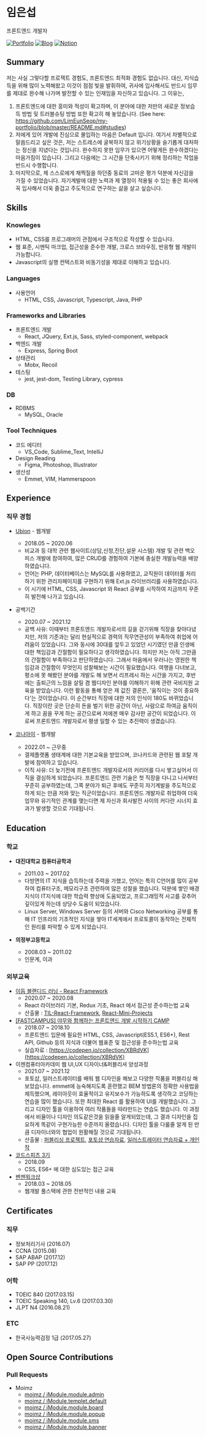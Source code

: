 # 임은섭

프론트엔드 개발자

<a href="https://github.com/limeunseop/my-portfolio">![Portfolio](https://img.shields.io/badge/Portfolio-github.com%2Flimeunseop%2Fmy--portfolio-03B054.svg)</a> <a href="mailto:dmstjq92@gmail.com">
<a href="https://velog.io/@seop">![Blog](https://img.shields.io/badge/blog-velog.io/@seop-303030.svg)</a>
<a href="https://limeunseop.notion.site/limeunseop/b56b7e9c10ef4616a76693e33b0bd1ee">![Notion](https://img.shields.io/badge/Notion-https%3A%2F%2Flimeunseop.notion.site%2Flimeunseop%2Fb56b7e9c10ef4616a76693e33b0bd1ee-%23fff)</a>

## Summary
  
저는 사실 그렇다할 프로젝트 경험도, 프론트엔드 최적화 경험도 없습니다. 대신, 지식습득을 위해 많이 노력해왔고 이것이 점점 빛을 발휘하여, 귀사에 입사해서도 반드시 임무를 제대로 완수해 나가며 발전할 수 있는 인재임을 자신하고 있습니다. 그 이유는,

1. 프론트엔드에 대한 흥미와 적성이 확고하며, 이 분야에 대한 저만의 새로운 정보습득 방법 및 트러블슈팅 방법 또한 확고히 해 놓았습니다. (See here: https://github.com/LimEunSeop/my-portfolio/blob/master/README.md#studies)
2. 저에게 있어 개발에 진심으로 몰입하는 마음은 Default 입니다. 여기서 차별적으로 말씀드리고 싶은 것은, 저는 스트레스에 굴복하지 않고 위기상황을 슬기롭게 대처하는 정신을 지녔다는 것입니다. 완수하지 못한 임무가 있으면 어떻게든 완수하겠다는 마음가짐이 있습니다. 그리고 다음에는 그 시간을 단축시키기 위해 정리하는 작업을 반드시 수행합니다.
3. 마지막으로, 제 스스로에게 채찍질을 하던중 동료의 고마운 평가 덕분에 자신감을 가질 수 있었습니다. 자기계발에 대한 노력과 제 열정이 적용될 수 있는 좋은 회사에 꼭 입사해서 더욱 즐겁고 주도적으로 연구하는 삶을 살고 싶습니다.

<!-- - HTML, CSS를 프로그래머의 관점에서 구조적으로 직접 작성할 수 있습니다.
- 웹 표준, 시멘틱 마크업, 접근성을 준수한 개발, 크로스 브라우징, 반응형 웹 개발이 가능합니다.
- Javascript의 실행 컨텍스트와 비동기성을 제대로 이해하고 있습니다.
- 팀원간 지식을 아낌없이 공유하는 것을 좋아합니다.
- [2건의 추천서](https://www.rocketpunch.com/@eunseoplim#references)가 있습니다. -->
  
## Skills
  
### Knowleges
- HTML, CSS를 프로그래머의 관점에서 구조적으로 작성할 수 있습니다.
- 웹 표준, 시멘틱 마크업, 접근성을 준수한 개발, 크로스 브라우징, 반응형 웹 개발이 가능합니다.
- Javascript의 실행 컨텍스트와 비동기성을 제대로 이해하고 있습니다.

### Languages

- 사용언어
  - HTML, CSS, Javascript, Typescript, Java, PHP

### Frameworks and Libraries

- 프론트엔드 개발
  - React, JQuery, Ext.js, Sass, styled-component, webpack
- 백엔드 개발
  - Express, Spring Boot
- 상태관리
  - Mobx, Recoil
- 테스팅
  - jest, jest-dom, Testing Library, cypress

### DB

- RDBMS
  - MySQL, Oracle

<!-- ### Cloud Services

- PaaS
  - Docker
- BaaS
  - Firebase -->

<!-- ### OS

- 사용환경
  - Mac_OS_X
- 서버
  - Linux, Windows_Server -->

### Tool Techniques

- 코드 에디터
  - VS_Code, Sublime_Text, IntelliJ
- Design Reading
  - Figma, Photoshop, Illustrator
- 생산성
  - Emmet, VIM, Hammerspoon

## Experience

### 직무 경험

- [Ubion](http://www.ubion.co.kr/ubion/) - 웹개발
  - 2018.05 ~ 2020.06
  - 비교과 등 대학 관련 웹사이트(상담,신청,진단,설문 시스템) 개발 및 관련 백오피스 개발에 참여하여, 많은 CRUD를 경험하여 기본에 충실한 개발능력을 배양하였습니다.
  - 언어는 PHP, 데이터베이스는 MySQL를 사용하였고, 교직원이 데이터를 처리하기 위한 관리자페이지를 구현하기 위해 Ext.js 라이브러리를 사용하였습니다.
  - 이 시기에 HTML, CSS, Javascript 와 React 공부를 시작하여 지금까지 꾸준히 발전해 나가고 있습니다.
  
- 공백기간
  - 2020.07 ~ 2021.12
  - 공백 사유: 이때부터 프론트엔드 개발자로서의 길을 걷기위해 직장을 찾아다녔지만, 저의 기준과는 달리 현실적으로 경력의 직무연관성이 부족하여 취업에 어려움이 있었습니다. 그와 동시에 30대를 앞두고 있었던 시기였던 만큼 인생에 대한 책임감과 간절함이 필요하다고 생각하였습니다. 하지만 저는 아직 그만큼의 간절함이 부족하다고 판단하였습니다. 그래서 마음에서 우러나는 영원한 책임감과 간절함이 무엇인지 성찰해보는 시간이 필요했습니다. 여행을 다녀보고, 평소에 못 해봤던 분야를 개발도 해 보면서 리프레시 하는 시간을 가지고, 후반에는 출퇴근의 느낌을 살릴 겸 웹디자인 분야를 이해하기 위해 관련 국비지원 교육을 받았습니다. 이런 활동을 통해 얻은 제 값진 결론은, '움직이는 것이 중요하다'는 것이었습니다. 이 순간부터 직장에 대한 저의 인식이 180도 바뀌었습니다. 직장이란 곳은 단순히 돈을 벌기 위한 공간이 아닌, 사람으로 하여금 움직이게 하고 꿈을 꾸게 하는 공간으로써 저에겐 매우 감사한 공간이 되었습니다. 이로써 프론트엔드 개발자로서 평생 일할 수 있는 추진력이 생겼습니다.

- [코나아이](https://konai.com/) - 웹개발
  - 2022.01 ~ 근무중
  - 결제플랫폼 생태계에 대한 기본교육을 받았으며, 코나카드와 관련된 웹 포탈 개발에 참여하고 있습니다.
  - 이직 사유: 더 늦기전에 프론트엔드 개발자로서의 커리어를 다시 쌓고싶어서 이직을 결심하게 되었습니다. 프론트엔드 관련 기술은 첫 직장을 다니고 나서부터 꾸준히 공부하였는데, 그쪽 분야가 퇴근 후에도 꾸준히 자기계발을 주도적으로 하게 되는 만큼 저와 맞는 직군이었습니다. 프론트엔드 개발자로 취업하여 더욱 업무와 유기적인 관계를 맺는다면 제 자신과 회사발전 사이의 커다란 시너지 효과가 발생할 것으로 기대됩니다.

<!-- ### 개인 프로젝트

- [React Mini Projects](https://github.com/LimEunSeop/React-Mini-Projects)

  - 2020.07 ~ 2020.08
  - React 로 제작한 간단한 메뉴, 뮤직플레이어, 채팅앱
  - React 와 관련하여 실무에서 사용할 수 있는 기술 및 지식을 학습하였습니다.
  - ![React](https://img.shields.io/badge/-React-63B5F4) ![ES6+](https://img.shields.io/badge/-ES6+-029A67) ![Redux](https://img.shields.io/badge/-Redux-E95AE1) ![styled-components](https://img.shields.io/badge/-styled--components-D0BFE0) ![Jest](https://img.shields.io/badge/-Jest-36F6BB) ![Context API](https://img.shields.io/badge/-Context_API-D8555F) ![HTML](https://img.shields.io/badge/-HTML-brightgreen) ![Sass](https://img.shields.io/badge/-Sass-15B232) ![Sass_Module](https://img.shields.io/badge/-Sass_Module-B6DBA4) ![Firebase](https://img.shields.io/badge/-Firebase-F90D57)

- [포트폴리오 사이트 제작](https://github.com/LimEunSeop/limeunseop.github.io)

  - 2020.11 ~ 2020.12
  - 여러곳에 분산돼 있는 경험(이력서, 포트폴리오)이 한 곳에 모인 Entry Point Site.
  - 확장성을 고려하고 유지보수의 이점을 취하기 위해 SPA 형태의 React 로 개발하였습니다. 또한 크롤링 하는 데이터가 정형화된 포맷을 꼭 따라야 하므로 TypeScript 을 사용하였습니다.
  - ![React](https://img.shields.io/badge/-React-63B5F4) ![ES6+](https://img.shields.io/badge/-ES6+-029A67) ![TypeScript](https://img.shields.io/badge/-TypeScript-0D0BF6) ![HTML](https://img.shields.io/badge/-HTML-brightgreen) ![Sass](https://img.shields.io/badge/-Sass-15B232) ![Sass_Module](https://img.shields.io/badge/-Sass_Module-B6DBA4)

- [바닐라JS로 제작한 기본적인 APP](https://github.com/LimEunSeop/vanilaJS-app)

  - 2020.12
  - HTML, CSS, Javascript 만을 이용하여 테스트코드까지 심혈을 기울여 만든 프로그램입니다.
  - 구조적으로 개발하기 위해 많은 노력을 기울였습니다. 무엇하나 대충짜지 않고 웹 표준, 접근성, 구조적인 CSS, 클래스 상속관계 전부다 녹였습니다.
  - ![ES6+](https://img.shields.io/badge/-ES6+-029A67) ![TypeScript](https://img.shields.io/badge/-TypeScript-0D0BF6) ![HTML](https://img.shields.io/badge/-HTML-brightgreen) ![CSS](https://img.shields.io/badge/-CSS-green) ![Jest](https://img.shields.io/badge/-Jest-36F6BB) -->

<!--
- 음악 연습 Manager App For Tablet
  - 추후 작업 예정
  - 음악 연습 루틴 관리, 알람을 통한 체계적인 연습을 가능토록 해주는 App.
  - 여러 곡의 악보를 연습하다보면 인간의 힘으로 시간분배 하는 것에 한계가 생겨 놓치는 곡이 발생합니다. 루틴을 만들고 이 루틴을 기반으로 연습을 진행해 나가도록 하는 기능을 개발할 예정입니다.
  - ![React_Native](https://img.shields.io/badge/-React_Native-896DA1) ![Expo_CLI](https://img.shields.io/badge/-Expo_CLI-47A3B9) ![TypeScript](https://img.shields.io/badge/-TypeScript-0D0BF6)
-->

## Education

### 학교

- **대진대학교 컴퓨터공학과**
  - 2011.03 ~ 2017.02
  - 다방면의 IT 지식을 습득하는데 주력을 가했고, 언어는 특히 C언어를 많이 공부하여 컴퓨터구조, 메모리구조 관련하여 많은 성찰을 했습니다. 덕분에 쌓인 배경지식이 IT지식에 대한 학습력 향상에 도움되었고, 프로그래밍적 사고를 갖추어 깊이있게 하는데 상당수 도움이 되었습니다.
  - Linux Server, Windows Server 등의 서버와 Cisco Networking 공부를 통해 IT 인프라의 기초적인 지식을 쌓아 IT세계에서 프로토콜이 동작하는 전체적인 원리를 파악할 수 있게 되었습니다.
  
- **의정부고등학교**
  - 2008.03 ~ 2011.02
  - 인문계, 이과

### 외부교육

- [이듬 블랜디드 러닝 - React Framework](https://euid.dev/#/courses/react-framework)
  - 2020.07 ~ 2020.08
  - React 라이브러리 기본, Redux 기초, React 에서 접근성 준수하는법 교육
  - 산출물 : [TIL-React-Framework](https://github.com/LimEunSeop/TIL-React-Framework), [React-Mini-Projects](https://github.com/LimEunSeop/React-Mini-Projects)
- [[FASTCAMPUS] 야무와 함께하는 프론트엔드 개발 시작하기 CAMP](https://github.com/yamoo9/front-end-programming-camp)
  - 2018.07 ~ 2018.10
  - 프론트엔드 입문에 필요한 HTML, CSS, Javascript(ES5.1, ES6+), Rest API, Github 등의 지식과 더불어 웹표준 및 접근성을 준수하는법 교육
  - 실습자료 : [https://codepen.io/collection/XBRdVK](https://codepen.io/collection/XBRdVK)
- 이젠컴퓨터아카데미 웹 UI,UX 디자이너&퍼블리셔 양성과정
  - 2021.07 ~ 2021.12
  - 포토샵, 일러스트레이터를 배워 웹 디자인을 해보고 다양한 작품을 퍼블리싱 해보았습니다. emmet에 능숙해지도록 훈련했고 BEM 방법론의 정확한 사용법을 체득했으며, 레이아웃이 효율적이고 유지보수가 가능하도록 생각하고 코딩하는 연습을 많이 했습니다. 또한 최대한 React 를 활용하여 UI를 개발했습니다. 그리고 디자인 툴을 이용하여 여러 작품들을 따라만드는 연습도 했습니다. 이 과정에서 비율이나 디자인 의도같은것을 읽을줄 알게되었는데, 그 결과 디자인을 집요하게 똑같이 구현가능한 수준까지 올렸습니다. 디자인 툴을 다룰줄 알게 된 만큼 디자이너와의 협업이 원활해질 것으로 기대됩니다.
  - 산출물 : [퍼블리싱 프로젝트](https://github.com/LimEunSeop/Publishing-Projects-Index), [포토샵 연습자료](https://github.com/LimEunSeop/my-portfolio/tree/master/photoshop-portfolio), [일러스트레이터 연습자료 + 개인작](https://github.com/LimEunSeop/my-portfolio/tree/master/illustrator-portfolio)
- [코드스피츠 3기](https://www.bsidesoft.com/6902)
  - 2018.09
  - CSS, ES6+ 에 대한 심도있는 접근 교육
- [벤젠워크샵](https://drive.google.com/file/d/0B-tD535n_rOfX1Iwa0RBRU9VWGM/view)
  - 2018.03 ~ 2018.05
  - 웹개발 풀스택에 관한 전반적인 내용 교육


<!-- 스터디 시작하면 제목 추가 ## Activities -->

## Certificates

### 직무

- 정보처리기사 (2016.07)
- CCNA (2015.08)
- SAP ABAP (2017.12)
- SAP PP (2017.12)

### 어학

- TOEIC 840 (2017.03.15)
- TOEIC Speaking 140, Lv.6 (2017.03.30)
- JLPT N4 (2016.08.21)

### ETC

- 한국사능력검정 1급 (2017.05.27)

## Open Source Contributions

### Pull Requests

- Moimz
  - [moimz / iModule.module.admin](https://github.com/moimz/iModule.module.admin/pulls?q=is%3Apr+is%3Aclosed+author%3ALimEunSeop)
  - [moimz / iModule.templet.default](https://github.com/moimz/iModule.templet.default/pulls?q=is%3Apr+is%3Aclosed+author%3ALimEunSeop)
  - [moimz / iModule.module.board](https://github.com/moimz/iModule.module.board/pulls?q=is%3Apr+is%3Aclosed+author%3ALimEunSeop)
  - [moimz / iModule.module.popup](https://github.com/moimz/iModule.module.popup/pulls?q=is%3Apr+is%3Aclosed+author%3ALimEunSeop)
  - [moimz / iModule.module.sms](https://github.com/moimz/iModule.module.sms/pulls?q=is%3Apr+is%3Aclosed+author%3ALimEunSeop)
  - [moimz / iModule.module.banner](https://github.com/moimz/iModule.module.banner/pulls?q=is%3Apr+is%3Aclosed+author%3ALimEunSeop)

<!-- ### Maintainer  --->
